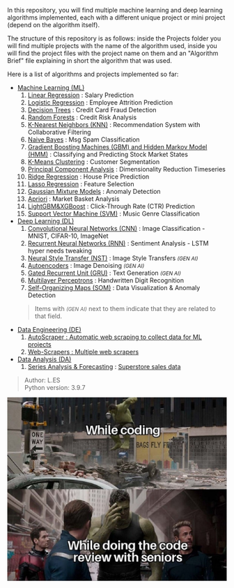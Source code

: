 In this repository, you will find multiple machine learning and deep learning algorithms implemented, each with a different unique project or mini project (depend on the algorithm itself).

The structure of this repository is as follows: inside the Projects folder you will find multiple projects with the name of the algorithm used, inside you will find the project files with the project name on them and an "Algorithm Brief" file explaining in short the algorithm that was used.

Here is a list of algorithms and projects implemented so far:
<ul>
    <li> <ins>Machine Learning (ML)</ins>
        <ol type="1">
            <li> <ins>Linear Regression</ins> : Salary Prediction</li>
            <li> <ins>Logistic Regression</ins> : Employee Attrition Prediction</li>
            <li> <ins>Decision Trees</ins> : Credit Card Fraud Detection</li>
            <li> <ins>Random Forests</ins> : Credit Risk Analysis</li>
            <li> <ins>K-Nearest Neighbors (KNN)</ins> : Recommendation System with Collaborative Filtering</li>
            <li> <ins>Naive Bayes</ins> : Msg Spam Classification</li>
            <li> <ins>Gradient Boosting Machines (GBM) and Hidden Markov Model (HMM)</ins> : Classifying and Predicting Stock Market States
            <li> <ins>K-Means Clustering</ins> : Customer Segmentation</li>
            <li> <ins>Principal Component Analysis</ins> : Dimensionality Reduction Timeseries</li>
            <li> <ins>Ridge Regression</ins> : House Price Prediction</li>
            <li> <ins>Lasso Regression</ins> : Feature Selection</li>
            <li> <ins>Gaussian Mixture Models</ins> : Anomaly Detection</li>
            <li> <ins>Apriori</ins> : Market Basket Analysis</li>
            <li> <ins>LightGBM&XGBoost</ins> : Click-Through Rate (CTR) Prediction</li>
            <li> <ins>Support Vector Machine (SVM)</ins> : Music Genre Classification</li>
        </ol>
    </li>
    <li> <ins>Deep Learning (DL)</ins>
        <ol type="1">
            <li> <ins>Convolutional Neural Networks (CNN)</ins> : Image Classification - MNIST, CIFAR-10, ImageNet</li>
            <li> <ins>Recurrent Neural Networks (RNN)</ins> : Sentiment Analysis - LSTM hyper needs tweaking</li>
            <li> <ins>Neural Style Transfer (NST)</ins> : Image Style Transfers <small><i>(GEN AI)</i></small></li>
            <li> <ins>Autoencoders</ins> : Image Denoising <small><i>(GEN AI)</i></small></li>
            <li> <ins>Gated Recurrent Unit (GRU)</ins> : Text Generation <small><i>(GEN AI)</i></small></li>
            <li> <ins>Multilayer Perceptrons</ins> : Handwritten Digit Recognition</li>
            <li> <ins>Self-Organizing Maps (SOM)</ins> : Data Visualization & Anomaly Detection</li>
        </ol>
    <blockquote>Items with <small><i>(GEN AI)</i></small> next to them indicate that they are related to that field.</blockquote >
    </li>
    <li> <ins>Data Engineering (DE)</ins>
        <ol type="1">
            <li> <a href="https://github.com/LidorPrototype/AutoScraper"><ins>AutoScraper</ins> : Automatic web scraping to collect data for ML projects</a></li>
            <li> <a href="https://github.com/LidorPrototype/Web-Scrapers"><ins>Web-Scrapers</ins> : Multiple web scrapers</a></li>
        </ol>
    </li>
    <li> <ins>Data Analysis (DA)</ins>
        <ol type="1">
            <li><ins>Series Analysis & Forecasting</ins> : <a href="https://community.tableau.com/s/question/0D54T00000CWeX8SAL/sample-superstore-sales-excelxls">Superstore sales data</a></li>
        </ol>
    </li>
</ul>
    
> Author: L.ES</br>
> Python version: 3.9.7


 ![Funny photo](1699402099193.jpeg)
